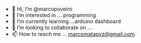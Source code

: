 - 👋 Hi, I’m @marcopoveiro
- 👀 I’m interested in ... programming
- 🌱 I’m currently learning ...arduino dashboard 
- 💞️ I’m looking to collaborate on ...
- 📫 How to reach me ... marcomatapvz@gmail.com 

<!---
marcopoveiro/marcopoveiro is a ✨ special ✨ repository because its `README.md` (this file) appears on your GitHub profile.
You can click the Preview link to take a look at your changes.
--->
